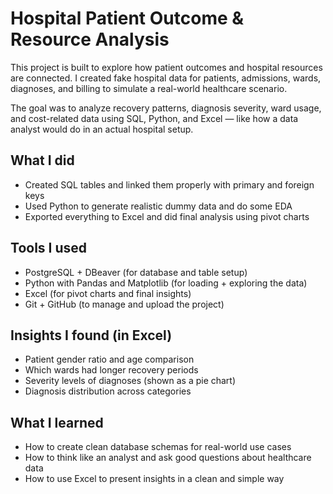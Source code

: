 # Hospital Patient Outcome & Resource Analysis

This project is built to explore how patient outcomes and hospital resources are connected. I created fake hospital data for patients, admissions, wards, diagnoses, and billing to simulate a real-world healthcare scenario.

The goal was to analyze recovery patterns, diagnosis severity, ward usage, and cost-related data using SQL, Python, and Excel — like how a data analyst would do in an actual hospital setup.

## What I did

- Created SQL tables and linked them properly with primary and foreign keys
- Used Python to generate realistic dummy data and do some EDA
- Exported everything to Excel and did final analysis using pivot charts

## Tools I used

- PostgreSQL + DBeaver (for database and table setup)
- Python with Pandas and Matplotlib (for loading + exploring the data)
- Excel (for pivot charts and final insights)
- Git + GitHub (to manage and upload the project)

## Insights I found (in Excel)

- Patient gender ratio and age comparison
- Which wards had longer recovery periods
- Severity levels of diagnoses (shown as a pie chart)
- Diagnosis distribution across categories

## What I learned

- How to create clean database schemas for real-world use cases
- How to think like an analyst and ask good questions about healthcare data
- How to use Excel to present insights in a clean and simple way

